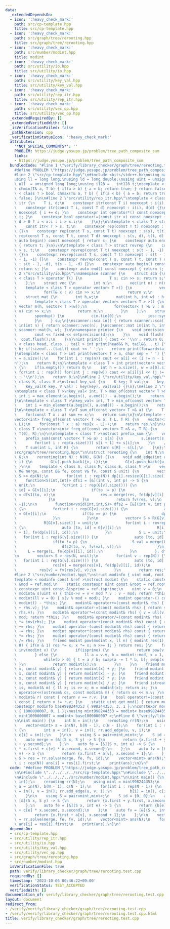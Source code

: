 ```yaml
---
data:
  _extendedDependsOn:
  - icon: ':heavy_check_mark:'
    path: src/cp-template.hpp
    title: src/cp-template.hpp
  - icon: ':heavy_check_mark:'
    path: src/graph/tree/rerooting.hpp
    title: src/graph/tree/rerooting.hpp
  - icon: ':heavy_check_mark:'
    path: src/number/modint.hpp
    title: modint
  - icon: ':heavy_check_mark:'
    path: src/utility/io.hpp
    title: src/utility/io.hpp
  - icon: ':heavy_check_mark:'
    path: src/utility/key_val.hpp
    title: src/utility/key_val.hpp
  - icon: ':heavy_check_mark:'
    path: src/utility/rep_itr.hpp
    title: src/utility/rep_itr.hpp
  - icon: ':heavy_check_mark:'
    path: src/utility/vec_op.hpp
    title: src/utility/vec_op.hpp
  _extendedRequiredBy: []
  _extendedVerifiedWith: []
  _isVerificationFailed: false
  _pathExtension: cpp
  _verificationStatusIcon: ':heavy_check_mark:'
  attributes:
    '*NOT_SPECIAL_COMMENTS*': ''
    PROBLEM: https://judge.yosupo.jp/problem/tree_path_composite_sum
    links:
    - https://judge.yosupo.jp/problem/tree_path_composite_sum
  bundledCode: "#line 1 \"verify/library_checker/graph/tree/rerooting.test.cpp\"\n\
    #define PROBLEM \"https://judge.yosupo.jp/problem/tree_path_composite_sum\"\n\n\
    #line 2 \"src/cp-template.hpp\"\n#include <bits/stdc++.h>\nusing namespace std;\n\
    using ll = long long;\nusing ld = long double;\nusing uint = unsigned int;\nusing\
    \ ull  = unsigned long long;\nusing i128 = __int128_t;\ntemplate < class T > bool\
    \ chmin(T& a, T b) { if(a > b) { a = b; return true; } return false; }\ntemplate\
    \ < class T > bool chmax(T& a, T b) { if(a < b) { a = b; return true; } return\
    \ false; }\n\n#line 2 \"src/utility/rep_itr.hpp\"\ntemplate < class T > struct\
    \ itr {\n    T i, d;\n    constexpr itr(const T i) noexcept : i(i), d(1) {}\n\
    \    constexpr itr(const T i, const T d) noexcept : i(i), d(d) {}\n    void operator++()\
    \ noexcept { i += d; }\n    constexpr int operator*() const noexcept { return\
    \ i; }\n    constexpr bool operator!=(const itr x) const noexcept {\n        return\
    \ d > 0 ? i < x.i : i > x.i;\n    }\n};\n\ntemplate < class T > struct rep {\n\
    \    const itr< T > s, t;\n    constexpr rep(const T t) noexcept : s(0), t(t)\
    \ {}\n    constexpr rep(const T s, const T t) noexcept : s(s), t(t) {}\n    constexpr\
    \ rep(const T s, const T t, const T d) noexcept : s(s, d), t(t, d) {}\n    constexpr\
    \ auto begin() const noexcept { return s; }\n    constexpr auto end() const noexcept\
    \ { return t; }\n};\n\ntemplate < class T > struct revrep {\n    const itr < T\
    \ > s, t;\n    constexpr revrep(const T t) noexcept : s(t - 1, -1), t(-1, -1)\
    \ {}\n    constexpr revrep(const T s, const T t) noexcept : s(t - 1, -1), t(s\
    \ - 1, -1) {}\n    constexpr revrep(const T s, const T t, const T d) noexcept\
    \ : s(t - 1, -d), t(s - 1, -d) {}\n    constexpr auto begin() const noexcept {\
    \ return s; }\n    constexpr auto end() const noexcept { return t; }\n};\n#line\
    \ 2 \"src/utility/io.hpp\"\nnamespace scanner {\n    struct sca {\n        template\
    \ < class T > operator T() {\n            T s; cin >> s; return s;\n        }\n\
    \    };\n    struct vec {\n        int n;\n        vec(int n) : n(n) {}\n    \
    \    template < class T > operator vector< T >() {\n            vector< T > v(n);\n\
    \            for(T& x : v) cin >> x;\n            return v;\n        }\n    };\n\
    \    struct mat {\n        int h,w;\n        mat(int h, int w) : h(h), w(w) {}\n\
    \        template < class T > operator vector< vector< T > >() {\n           \
    \ vector m(h, vector< T >(w));\n            for(vector< T >& v : m) for(T& x :\
    \ v) cin >> x;\n            return m;\n        }\n    };\n    struct speedup {\n\
    \        speedup() {\n            cin.tie(0);\n            ios::sync_with_stdio(0);\n\
    \        }\n    } su;\n}\nscanner::sca in() { return scanner::sca(); }\nscanner::vec\
    \ in(int n) { return scanner::vec(n); }\nscanner::mat in(int h, int w) { return\
    \ scanner::mat(h, w); }\n\nnamespace printer {\n    void precision(int d) {\n\
    \        cout << fixed << setprecision(d);\n    }\n    void flush() {\n      \
    \  cout.flush();\n    }\n}\nint print() { cout << '\\n'; return 0; }\ntemplate\
    \ < class head, class... tail > int print(head&& h, tail&&... t) {\n    cout <<\
    \ h; if(sizeof...(tail)) cout << ' ';\n    return print(forward<tail>(t)...);\n\
    }\ntemplate < class T > int print(vector< T > a, char sep = ' ') {\n    int n\
    \ = a.size();\n    for(int i : rep(n)) cout << a[i] << (i != n - 1 ? sep : '\\\
    n');\n    return 0;\n}\ntemplate < class T > int print(vector< vector< T > > a)\
    \ {\n    if(a.empty()) return 0;\n    int h = a.size(), w = a[0].size();\n   \
    \ for(int i : rep(h)) for(int j : rep(w)) cout << a[i][j] << (j != w - 1 ? ' '\
    \ : '\\n');\n    return 0;\n}\n#line 2 \"src/utility/key_val.hpp\"\ntemplate <\
    \ class K, class V >\nstruct key_val {\n    K key; V val;\n    key_val() {}\n\
    \    key_val(K key, V val) : key(key), val(val) {}\n};\n#line 2 \"src/utility/vec_op.hpp\"\
    \ntemplate < class T >\nkey_val< int, T > max_of(const vector< T >& a) {\n   \
    \ int i = max_element(a.begin(), a.end()) - a.begin();\n    return {i, a[i]};\n\
    }\n\ntemplate < class T >\nkey_val< int, T > min_of(const vector< T >& a) {\n\
    \    int i = min_element(a.begin(), a.end()) - a.begin();\n    return {i, a[i]};\n\
    }\n\ntemplate < class T >\nT sum_of(const vector< T >& a) {\n    T sum = 0;\n\
    \    for(const T x : a) sum += x;\n    return sum;\n}\n\ntemplate < class T >\n\
    vector<int> freq_of(const vector< T >& a, T L, T R) {\n    vector<int> res(R -\
    \ L);\n    for(const T x : a) res[x - L]++;\n    return res;\n}\n\ntemplate <\
    \ class T >\nvector<int> freq_of(const vector< T >& a, T R) {\n    return freq_of(a,\
    \ T(0), R);\n}\n\ntemplate < class T >\nstruct prefix_sum {\n    vector< T > s;\n\
    \    prefix_sum(const vector< T >& a) : s(a) {\n        s.insert(s.begin(), T(0));\n\
    \        for(int i : rep(a.size())) s[i + 1] += s[i];\n    }\n    // [L, R)\n\
    \    T sum(int L, int R) {\n        return s[R] - s[L];\n    }\n};\n#line 2 \"\
    src/graph/tree/rerooting.hpp\"\n\nstruct rerooting {\n    int N;\n    vector<vector<pair<int,int>>>\
    \ G;\n    rerooting(int N) : N(N), G(N) {}\n    void add_edge(int u, int v, int\
    \ i) {\n        G[u].push_back({v, i});\n        G[v].push_back({u, i});\n   \
    \ }\n\n    template < class S, class M, class E, class V >\n    vector< S > solve(const\
    \ M& merge, const E& fe, const V& fv, const S unit) {\n        vector<vector<\
    \ S >> dp(N);\n        for(int i : rep(N)) dp[i].resize(G[i].size());\n\n    \
    \    function<S(int,int)> dfs1 = [&](int v, int p) -> S {\n            S res =\
    \ unit;\n            for(int i : rep(G[v].size())) {\n                auto [to,\
    \ id] = G[v][i];\n                if(to != p) {\n                    dp[v][i]\
    \ = dfs1(to, v);\n                    res = merge(res, fe(dp[v][i], id));\n  \
    \              }\n            }\n            return fv(res, v);\n        }; dfs1(0,\
    \ -1);\n\n        function<void(int,int,S)> dfs2 = [&](int v, int p, S dp_par)\
    \ {\n            for(int i : rep(G[v].size())) {\n                auto [to, id]\
    \ = G[v][i];\n                if(to == p) {\n                    dp[v][i] = dp_par;\n\
    \                }\n            }\n\n            vector< S > R(G[v].size() + 1U);\n\
    \            R[G[v].size()] = unit;\n            for(int i : revrep(G[v].size()))\
    \ {\n                auto [to, id] = G[v][i];\n                R[i] = merge(R[i\
    \ + 1], fe(dp[v][i], id));\n            }\n            S L = unit;\n         \
    \   for(int i : rep(G[v].size())) {\n                auto [to, id] = G[v][i];\n\
    \                if(to != p) {\n                    S val = merge(L, R[i + 1]);\n\
    \                    dfs2(to, v, fv(val, v));\n                }\n           \
    \     L = merge(L, fe(dp[v][i], id));\n            }\n        }; dfs2(0, -1, unit);\n\
    \n        vector< S > res(N, unit);\n        for(int v : rep(N)) {\n         \
    \   for(int i : rep(G[v].size())) {\n                auto [to, id] = G[v][i];\n\
    \                res[v] = merge(res[v], fe(dp[v][i], id));\n            }\n  \
    \          res[v] = fv(res[v], v);\n        }\n        return res;\n    }\n};\n\
    #line 2 \"src/number/modint.hpp\"\nstruct modinfo { uint mod, root, isprime; };\n\
    template < modinfo const &ref >\nstruct modint {\n    static constexpr uint const\
    \ &mod = ref.mod;\n    static constexpr uint const &root = ref.root;\n    static\
    \ constexpr uint const &isprime = ref.isprime;\n    uint v = 0;\n    constexpr\
    \ modint& s(uint v) { this->v = v < mod ? v : v - mod; return *this; }\n    constexpr\
    \ modint(ll v = 0) { s(v % mod + mod); }\n    modint operator-() const { return\
    \ modint() - *this; }\n    modint& operator+=(const modint& rhs) { return s(v\
    \ + rhs.v); }\n    modint& operator-=(const modint& rhs) { return s(v + mod -\
    \ rhs.v); }\n    modint& operator*=(const modint& rhs) { v = ull(v) * rhs.v %\
    \ mod; return *this; }\n    modint& operator/=(const modint& rhs) { return *this\
    \ *= inv(rhs); }\n    modint operator+(const modint& rhs) const { return modint(*this)\
    \ += rhs; }\n    modint operator-(const modint& rhs) const { return modint(*this)\
    \ -= rhs; }\n    modint operator*(const modint& rhs) const { return modint(*this)\
    \ *= rhs; }\n    modint operator/(const modint& rhs) const { return modint(*this)\
    \ /= rhs; }\n    friend modint pow(modint x, ll n) { modint res(1); while(n >\
    \ 0) { if(n & 1) res *= x; x *= x; n >>= 1; } return res; }\n    friend modint\
    \ inv(modint v) {\n        if(isprime) {\n            return pow(v, mod - 2);\n\
    \        } else {\n            ll a = v.v, b = modint::mod, x = 1, y = 0, t;\n\
    \            while(b > 0) { t = a / b; swap(a -= t * b, b); swap(x -= t * y, y);\
    \ }\n            return modint(x);\n        }\n    }\n    friend modint operator+(int\
    \ x, const modint& y) { return modint(x) + y; }\n    friend modint operator-(int\
    \ x, const modint& y) { return modint(x) - y; }\n    friend modint operator*(int\
    \ x, const modint& y) { return modint(x) * y; }\n    friend modint operator/(int\
    \ x, const modint& y) { return modint(x) / y; }\n    friend istream& operator>>(istream&\
    \ is, modint& m) { ll x; is >> x; m = modint(x); return is; }\n    friend ostream&\
    \ operator<<(ostream& os, const modint& m) { return os << m.v; }\n    bool operator==(const\
    \ modint& r) const { return v == r.v; }\n    bool operator!=(const modint& r)\
    \ const { return v != r.v; }\n    static uint get_mod() { return mod; }\n};\n\
    constexpr modinfo base998244353 { 998244353, 3, 1 };\nconstexpr modinfo base1000000007\
    \ { 1000000007, 0, 1 };\nusing mint998244353 = modint< base998244353 >;\nusing\
    \ mint1000000007 = modint< base1000000007 >;\n#line 6 \"verify/library_checker/graph/tree/rerooting.test.cpp\"\
    \n\nint main() {\n    int N = in();\n    rerooting rr(N);\n    using mint = mint998244353;\n\
    \    vector<mint> a = in(N), b(N - 1), c(N - 1);\n    for(int i : rep(N - 1))\
    \ {\n        int u = in(), v = in(); rr.add_edge(u, v, i);\n        b[i] = in(),\
    \ c[i] = in();\n    }\n\n    using S = pair<mint,mint>;\n    S id = {0, 0};\n\
    \    auto merge = [&](S x, S y) -> S {\n        return {x.first + y.first, x.second\
    \ + y.second};\n    };\n    auto fe = [&](S x, int e) -> S {\n        return {b[e]\
    \ * x.first + c[e] * x.second, x.second};\n    };\n    auto fv = [&](S x, int\
    \ v) -> S {\n        return {x.first + a[v], x.second + 1};\n    };\n\n    vector<\
    \ S > res = rr.solve(merge, fe, fv, id);\n    vector<mint> ans(N);\n    for(int\
    \ i : rep(N)) ans[i] = res[i].first;\n    print(ans);\n}\n"
  code: "#define PROBLEM \"https://judge.yosupo.jp/problem/tree_path_composite_sum\"\
    \n\n#include \"../../../../src/cp-template.hpp\"\n#include \"../../../../src/graph/tree/rerooting.hpp\"\
    \n#include \"../../../../src/number/modint.hpp\"\n\nint main() {\n    int N =\
    \ in();\n    rerooting rr(N);\n    using mint = mint998244353;\n    vector<mint>\
    \ a = in(N), b(N - 1), c(N - 1);\n    for(int i : rep(N - 1)) {\n        int u\
    \ = in(), v = in(); rr.add_edge(u, v, i);\n        b[i] = in(), c[i] = in();\n\
    \    }\n\n    using S = pair<mint,mint>;\n    S id = {0, 0};\n    auto merge =\
    \ [&](S x, S y) -> S {\n        return {x.first + y.first, x.second + y.second};\n\
    \    };\n    auto fe = [&](S x, int e) -> S {\n        return {b[e] * x.first\
    \ + c[e] * x.second, x.second};\n    };\n    auto fv = [&](S x, int v) -> S {\n\
    \        return {x.first + a[v], x.second + 1};\n    };\n\n    vector< S > res\
    \ = rr.solve(merge, fe, fv, id);\n    vector<mint> ans(N);\n    for(int i : rep(N))\
    \ ans[i] = res[i].first;\n    print(ans);\n}\n"
  dependsOn:
  - src/cp-template.hpp
  - src/utility/rep_itr.hpp
  - src/utility/io.hpp
  - src/utility/key_val.hpp
  - src/utility/vec_op.hpp
  - src/graph/tree/rerooting.hpp
  - src/number/modint.hpp
  isVerificationFile: true
  path: verify/library_checker/graph/tree/rerooting.test.cpp
  requiredBy: []
  timestamp: '2023-10-06 00:46:22+09:00'
  verificationStatus: TEST_ACCEPTED
  verifiedWith: []
documentation_of: verify/library_checker/graph/tree/rerooting.test.cpp
layout: document
redirect_from:
- /verify/verify/library_checker/graph/tree/rerooting.test.cpp
- /verify/verify/library_checker/graph/tree/rerooting.test.cpp.html
title: verify/library_checker/graph/tree/rerooting.test.cpp
---
```

